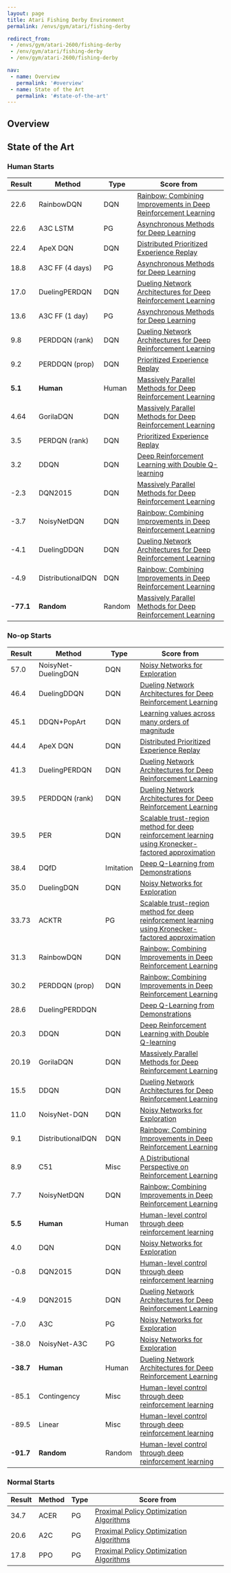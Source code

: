 ```yaml
---
layout: page
title: Atari Fishing Derby Environment
permalink: /envs/gym/atari/fishing-derby

redirect_from:
 - /envs/gym/atari-2600/fishing-derby
 - /env/gym/atari/fishing-derby
 - /env/gym/atari-2600/fishing-derby

nav:
 - name: Overview
   permalink: '#overview'
 - name: State of the Art
   permalink: '#state-of-the-art'
---
```



## Overview

## State of the Art

### Human Starts

| Result | Method | Type | Score from |
|--------|--------|------|------------|
| 22.6 | RainbowDQN | DQN | [Rainbow: Combining Improvements in Deep Reinforcement Learning](https://arxiv.org/abs/1710.02298) |
| 22.6 | A3C LSTM | PG | [Asynchronous Methods for Deep Learning](https://arxiv.org/abs/1602.01783) |
| 22.4 | ApeX DQN | DQN | [Distributed Prioritized Experience Replay](https://arxiv.org/abs/1803.00933) |
| 18.8 | A3C FF (4 days) | PG | [Asynchronous Methods for Deep Learning](https://arxiv.org/abs/1602.01783) |
| 17.0 | DuelingPERDQN | DQN | [Dueling Network Architectures for Deep Reinforcement Learning](https://arxiv.org/abs/1511.06581) |
| 13.6 | A3C FF (1 day) | PG | [Asynchronous Methods for Deep Learning](https://arxiv.org/abs/1602.01783) |
| 9.8 | PERDDQN (rank) | DQN | [Dueling Network Architectures for Deep Reinforcement Learning](https://arxiv.org/abs/1511.06581) |
| 9.2 | PERDDQN (prop) | DQN | [Prioritized Experience Replay](https://arxiv.org/abs/1511.05952) |
| **5.1** | **Human** | Human | [Massively Parallel Methods for Deep Reinforcement Learning](https://arxiv.org/abs/1507.04296) |
| 4.64 | GorilaDQN | DQN | [Massively Parallel Methods for Deep Reinforcement Learning](https://arxiv.org/abs/1507.04296) |
| 3.5 | PERDQN (rank) | DQN | [Prioritized Experience Replay](https://arxiv.org/abs/1511.05952) |
| 3.2 | DDQN | DQN | [Deep Reinforcement Learning with Double Q-learning](https://arxiv.org/abs/1509.06461) |
| -2.3 | DQN2015 | DQN | [Massively Parallel Methods for Deep Reinforcement Learning](https://arxiv.org/abs/1507.04296) |
| -3.7 | NoisyNetDQN | DQN | [Rainbow: Combining Improvements in Deep Reinforcement Learning](https://arxiv.org/abs/1710.02298) |
| -4.1 | DuelingDDQN | DQN | [Dueling Network Architectures for Deep Reinforcement Learning](https://arxiv.org/abs/1511.06581) |
| -4.9 | DistributionalDQN | DQN | [Rainbow: Combining Improvements in Deep Reinforcement Learning](https://arxiv.org/abs/1710.02298) |
| **-77.1** | **Random** | Random | [Massively Parallel Methods for Deep Reinforcement Learning](https://arxiv.org/abs/1507.04296) |

### No-op Starts

| Result | Method | Type | Score from |
|--------|--------|------|------------|
| 57.0 | NoisyNet-DuelingDQN | DQN | [Noisy Networks for Exploration](https://arxiv.org/abs/1706.10295) |
| 46.4 | DuelingDDQN | DQN | [Dueling Network Architectures for Deep Reinforcement Learning](https://arxiv.org/abs/1511.06581) |
| 45.1 | DDQN+PopArt | DQN | [Learning values across many orders of magnitude](https://arxiv.org/abs/1602.07714) |
| 44.4 | ApeX DQN | DQN | [Distributed Prioritized Experience Replay](https://arxiv.org/abs/1803.00933) |
| 41.3 | DuelingPERDQN | DQN | [Dueling Network Architectures for Deep Reinforcement Learning](https://arxiv.org/abs/1511.06581) |
| 39.5 | PERDDQN (rank) | DQN | [Dueling Network Architectures for Deep Reinforcement Learning](https://arxiv.org/abs/1511.06581) |
| 39.5 | PER | DQN | [Scalable trust-region method for deep reinforcement learning using Kronecker-factored approximation](https://arxiv.org/abs/1708.05144) |
| 38.4 | DQfD | Imitation | [Deep Q-Learning from Demonstrations](https://arxiv.org/abs/1704.03732) |
| 35.0 | DuelingDQN | DQN | [Noisy Networks for Exploration](https://arxiv.org/abs/1706.10295) |
| 33.73 | ACKTR | PG | [Scalable trust-region method for deep reinforcement learning using Kronecker-factored approximation](https://arxiv.org/abs/1708.05144) |
| 31.3 | RainbowDQN | DQN | [Rainbow: Combining Improvements in Deep Reinforcement Learning](https://arxiv.org/abs/1710.02298) |
| 30.2 | PERDDQN (prop) | DQN | [Rainbow: Combining Improvements in Deep Reinforcement Learning](https://arxiv.org/abs/1710.02298) |
| 28.6 | DuelingPERDDQN |  | [Deep Q-Learning from Demonstrations](https://arxiv.org/abs/1704.03732) |
| 20.3 | DDQN | DQN | [Deep Reinforcement Learning with Double Q-learning](https://arxiv.org/abs/1509.06461) |
| 20.19 | GorilaDQN | DQN | [Massively Parallel Methods for Deep Reinforcement Learning](https://arxiv.org/abs/1507.04296) |
| 15.5 | DDQN | DQN | [Dueling Network Architectures for Deep Reinforcement Learning](https://arxiv.org/abs/1511.06581) |
| 11.0 | NoisyNet-DQN | DQN | [Noisy Networks for Exploration](https://arxiv.org/abs/1706.10295) |
| 9.1 | DistributionalDQN | DQN | [Rainbow: Combining Improvements in Deep Reinforcement Learning](https://arxiv.org/abs/1710.02298) |
| 8.9 | C51 | Misc | [A Distributional Perspective on Reinforcement Learning](https://arxiv.org/abs/1707.06887) |
| 7.7 | NoisyNetDQN | DQN | [Rainbow: Combining Improvements in Deep Reinforcement Learning](https://arxiv.org/abs/1710.02298) |
| **5.5** | **Human** | Human | [Human-level control through deep reinforcement learning](https://storage.googleapis.com/deepmind-media/dqn/DQNNaturePaper.pdf) |
| 4.0 | DQN | DQN | [Noisy Networks for Exploration](https://arxiv.org/abs/1706.10295) |
| -0.8 | DQN2015 | DQN | [Human-level control through deep reinforcement learning](https://storage.googleapis.com/deepmind-media/dqn/DQNNaturePaper.pdf) |
| -4.9 | DQN2015 | DQN | [Dueling Network Architectures for Deep Reinforcement Learning](https://arxiv.org/abs/1511.06581) |
| -7.0 | A3C | PG | [Noisy Networks for Exploration](https://arxiv.org/abs/1706.10295) |
| -38.0 | NoisyNet-A3C | PG | [Noisy Networks for Exploration](https://arxiv.org/abs/1706.10295) |
| **-38.7** | **Human** | Human | [Dueling Network Architectures for Deep Reinforcement Learning](https://arxiv.org/abs/1511.06581) |
| -85.1 | Contingency | Misc | [Human-level control through deep reinforcement learning](https://storage.googleapis.com/deepmind-media/dqn/DQNNaturePaper.pdf) |
| -89.5 | Linear | Misc | [Human-level control through deep reinforcement learning](https://storage.googleapis.com/deepmind-media/dqn/DQNNaturePaper.pdf) |
| **-91.7** | **Random** | Random | [Human-level control through deep reinforcement learning](https://storage.googleapis.com/deepmind-media/dqn/DQNNaturePaper.pdf) |

### Normal Starts

| Result | Method | Type | Score from |
|--------|--------|------|------------|
| 34.7 | ACER | PG | [Proximal Policy Optimization Algorithms](https://arxiv.org/abs/1707.06347) |
| 20.6 | A2C | PG | [Proximal Policy Optimization Algorithms](https://arxiv.org/abs/1707.06347) |
| 17.8 | PPO | PG | [Proximal Policy Optimization Algorithms](https://arxiv.org/abs/1707.06347) |

